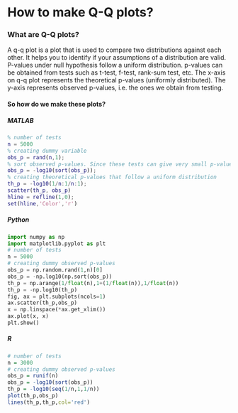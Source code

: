 # How to make Q-Q plots?

### What are Q-Q plots?
A q-q plot is a plot that is used to compare two distributions against each other. It helps you to identify if your assumptions of a distribution are valid. P-values under null hypothesis follow a uniform distribution. p-values can be obtained from tests such as t-test, f-test, rank-sum test, etc. The x-axis on q-q plot represents the theoretical p-values (uniformly distributed). The y-axis represents observed p-values, i.e. the ones we obtain from testing.

#### So how do we make these plots?

##### MATLAB
```Matlab
% number of tests
n = 5000
% creating dummy variable
obs_p = rand(n,1);
% sort observed p-values. Since these tests can give very small p-values, we transform by taking -log10(p-value)
obs_p = -log10(sort(obs_p));
% creating theoretical p-values that follow a uniform distribution
th_p = -log10(1/n:1/n:1);
scatter(th_p, obs_p)
hline = refline(1,0);
set(hline,'Color','r')
```
##### Python
```python
import numpy as np
import matplotlib.pyplot as plt
# number of tests
n = 5000
# creating dummy observed p-values
obs_p = np.random.rand(1,n)[0]
obs_p = -np.log10(np.sort(obs_p))
th_p = np.arange(1/float(n),1+(1/float(n)),1/float(n))
th_p = -np.log10(th_p)
fig, ax = plt.subplots(ncols=1)
ax.scatter(th_p,obs_p)
x = np.linspace(*ax.get_xlim())
ax.plot(x, x)
plt.show()
```
##### R
```R
# number of tests
n = 3000
# creating dummy observed p-values
obs_p = runif(n)
obs_p = -log10(sort(obs_p))
th_p = -log10(seq(1/n,1,1/n))
plot(th_p,obs_p)
lines(th_p,th_p,col='red')
```



